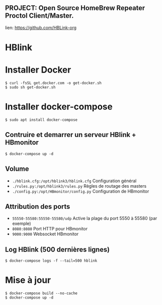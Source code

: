 ## PROJECT: Open Source HomeBrew Repeater Proctol Client/Master. ##
lien: https://github.com/HBLink-org

# HBlink #

# Installer Docker
```console
$ curl -fsSL get.docker.com -o get-docker.sh
$ sudo sh get-docker.sh
```

# Installer docker-compose
```console
$ sudo apt install docker-compose
```

## Contruire et demarrer un serveur HBlink + HBmonitor
```console
$ docker-compose up -d
```
## Volume
- `./hblink.cfg:/opt/hblink3/hblink.cfg` Configuration général
- `./rules.py:/opt/hblink3/rules.py` Règles de routage des masters
- `./config.py:/opt/HBmonitor/config.py` Configuration de HBmonitor
## Attribution des ports
- `55550-55580:55550-55580/udp` Active la plage du port 5550 à 55580 (par exemple)
- `8080:8080` Port HTTP pour HBmonitor
- `9000:9000` Websocket HBmonitor
## Log HBlink (500 dernières lignes)
```console
$ docker-compose logs -f --tail=500 hblink 
```
# Mise à jour
```console
$ docker-compose build --no-cache
$ docker-compose up -d
```


